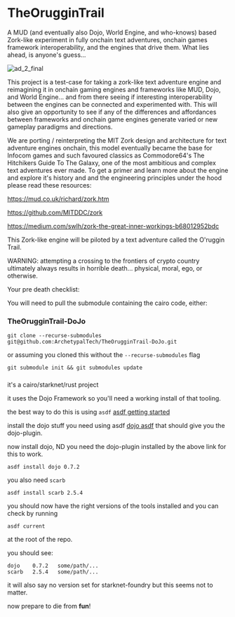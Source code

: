 # TheOrugginTrail
A MUD (and eventually also Dojo, World Engine, and who-knows) based Zork-like experiment in fully onchain text adventures, onchain games framework interoperability, and the engines that drive them.
What lies ahead, is anyone's guess...

![ad_2_final](https://github.com/ArchetypalTech/TheOrugginTrail/assets/983878/b90bcc55-2ba1-4564-94e1-d08184c1e49c)



This project is a test-case for taking a zork-like text adventure engine and reimagining it in onchain gaming engines and frameworks like MUD, Dojo, and World Engine... and from there seeing if interesting interoperability between the engines can be connected and experimented with. This will also give an opportunity to see if any of the differences and affordances between frameworks and onchain game engines generate varied or new gameplay paradigms and directions.

We are porting / reinterpreting the MIT Zork design and architecture for text adventure engines onchain, this model eventually became the base for Infocom games and such favoured classics as Commodore64's The Hitchikers Guide To The Galaxy, one of the most ambitious and complex text adventures ever made. To get a primer and learn more about the engine and explore it's history and and the engineering principles under the hood please read these resources:

https://mud.co.uk/richard/zork.htm

https://github.com/MITDDC/zork

https://medium.com/swlh/zork-the-great-inner-workings-b68012952bdc

This Zork-like engine will be piloted by a text adventure called the O'ruggin Trail.

WARNING: attempting a crossing to the frontiers of crypto country ultimately always results in horrible death... physical, moral, ego, or otherwise.

Your pre death checklist:

You will need to pull the submodule containing the cairo code, either:

### TheOrugginTrail-DoJo
`git clone --recurse-submodules git@github.com:ArchetypalTech/TheOrugginTrail-DoJo.git`

or assuming you cloned this without the `--recurse-submodules` flag

`git submodule init && git submodules update`

### 
it's a cairo/starknet/rust project

it uses the Dojo Framework so you'll need a working install of that tooling.

the best way to do this is using `asdf`
[asdf getting started](https://asdf-vm.com/guide/getting-started.html)

install the dojo stuff you need using asdf [dojo asdf](https://book.dojoengine.org/getting-started#install-using-asdf)
that should give you the dojo-plugin.

now install dojo, ND you need the dojo-plugin installed by the above link for this to work.
```shell
asdf install dojo 0.7.2
```

you also need `scarb`
```shell 
asdf install scarb 2.5.4 
```

you should now have the right versions of the tools installed and you can check by running

```shell
asdf current
```

at the root of the repo.

you should see:
```shell
dojo    0.7.2   some/path/...
scarb   2.5.4   some/path/...
```

it will also say no version set for starknet-foundry but this seems not to matter.

now prepare to die from __fun__!
